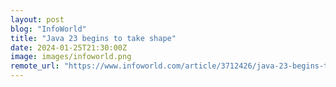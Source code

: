 ```yaml
---
layout: post
blog: "InfoWorld"
title: "Java 23 begins to take shape"
date: 2024-01-25T21:30:00Z
image: images/infoworld.png
remote_url: "https://www.infoworld.com/article/3712426/java-23-begins-to-take-shape.html#tk.rss_applicationdevelopment"
---
```

